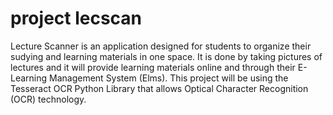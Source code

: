 # project lecscan
Lecture Scanner is an application designed for students to organize their sudying and learning materials in one space. It is done by taking pictures of lectures and it will provide learning materials online and through their E-Learning Management System (Elms).
This project will be using the Tesseract OCR Python Library that allows Optical Character Recognition (OCR) technology.
